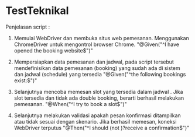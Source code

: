 # TestTeknikal

Penjelasan script :

1. Memulai WebDriver dan membuka situs web pemesanan. Menggunakan ChromeDriver untuk mengontrol browser Chrome.
   "@Given("^I have opened the booking website$")"
   
2. Mempersiapkan data pemesanan dan jadwal, pada script tersebut mendefinisikan data pemesanan (booking) yang sudah ada di sistem dan jadwal (schedule) yang tersedia
   "@Given("^the following bookings exist:$")"
   
3. Selanjutnya mencoba memesan slot yang tersedia dalam jadwal . Jika slot tersedia dan tidak ada double booking, berarti berhasil melakukan pemesanan.
   "@When("^I try to book a slot$")"

4. Selanjutnya melakukan validasi apakah pesan konfirmasi ditampilkan atau tidak sesuai dengan skenario. Jika berhasil memesan, koneksi WebDriver terputus
   "@Then("^I should (not )?receive a confirmation$")"

